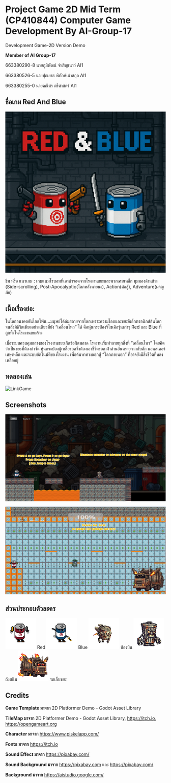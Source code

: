 # Project Game 2D Mid Term (CP410844) Computer Game Development By AI-Group-17
Development Game-2D Version Demo

**Member of AI Group-17**

663380290-8	นายภูมิพัฒน์ จำเริญเนาว์	AI1

663380526-5	นายปุณยธร พิทักษ์เผ่าสกุล	AI1

663380255-0	นายคณิศร ตรีศาสตร์	AI1

## ชื่อเกม Red And Blue
![Red And Blue Logo](projectgame2d/Icon.png)

ธีม หรือ แนวเกม : เกมแนมโรบอทที่เอาตัวรอดจากโรงงานขยะและพวกเศษเหล็ก 
มุมมองด้านข้าง (Side-scrolling), Post-Apocalyptic(โลกหลังหายนะ), 
Action(ต่อสู้), Adventure(ผจญภัย)

## เนื้อเรื่องย่อ:

ในโลกอนาคตอันไกลโพ้น…มนุษย์ได้ล่มสลายจากโลกเพราะความโลภและขยะอิเล็กทรอนิกส์ล้นโลก จนสิ่งมีชีวิตเพียงอย่างเดียวที่ยัง “เคลื่อนไหว” ได้ คือหุ่นกระป๋องรีไซเคิลรุ่นเก่าๆ Red และ Blue ที่ถูกทิ้งในโรงงานขยะร้าง

เมื่อระบบควบคุมกลางของโรงงานขยะเกิดข้อผิดพลาด โรงงานเริ่มทำลายทุกสิ่งที่ “เคลื่อนไหว” โดยคิดว่าเป็นขยะที่ต้องกำจัด หุ่นกระป๋องผู้เหลือรอดจึงต้องเอาชีวิตรอด ฝ่าด่านอันตรายจากกับดัก มอนสเตอร์เศษเหล็ก และระบบอัตโนมัติของโรงงาน เพื่อค้นหาทางออกสู่ “โลกภายนอก” ที่อาจยังมีสิ่งชีวิตที่หลงเหลืออยู่

## ทดลองเล่น

![LinkGame](https://pumipat-ju.github.io/projectgame2d/)

## Screenshots
![Red And Blue ss1](https://github.com/pumipat-ju/projectgame2d/blob/main/projectgame2d/Screenshots/Screenshot%202025-09-03%20170335.png)

![Red And Blue ss2](https://github.com/pumipat-ju/projectgame2d/blob/main/projectgame2d/Screenshots/Screenshot%202025-09-03%20170442.png)

## ส่วนประกอบตัวละคร

![Rad](projectgame2d/MainCharacter/Red/RedIdle1.png) Red
![Blue](projectgame2d/MainCharacter/Blue/BlueIdle1.png) Blue
![ป๋องบิน](projectgame2d/Monster/CanFly/CanFlyIdle1.png) ป๋องบิน
![ถังสนิม](projectgame2d/Monster/Bin/BinIdle1.png) ถังสนิม
![รถเก็บขยะ](projectgame2d/Monster/BossTruck/BossTruckWalk1.png) รถเก็บขยะ

## Credits

**Game Template มาจาก** 2D Platformer Demo - Godot Asset Library

**TileMap  มาจาก** 2D Platformer Demo - Godot Asset Library, https://itch.io, https://opengameart.org

**Character มาจาก** https://www.piskelapp.com/

**Fonts มาจาก** https://itch.io

**Sound Effect มาจาก** https://pixabay.com/

**Sound Background มาจาก** https://pixabay.com และ https://pixabay.com/

**Background มาจาก** https://aistudio.google.com/
